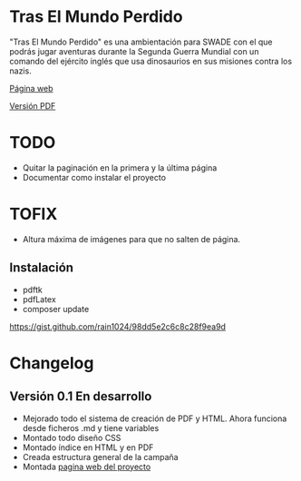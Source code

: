 # Tras El Mundo Perdido
"Tras El Mundo Perdido" es una ambientación para SWADE con el que podrás jugar aventuras durante la Segunda Guerra Mundial con un comando del ejército inglés que usa dinosaurios en sus misiones contra los nazis.

[Página web](https://mundoperdido.gwannon.com/)

[Versión PDF](https://mundoperdido.gwannon.com/pdf/)

# TODO
* Quitar la paginación en la primera y la última página
* Documentar como instalar el proyecto

# TOFIX
* Altura máxima de imágenes para que no salten de página.

## Instalación
* pdftk
* pdfLatex
* composer update

https://gist.github.com/rain1024/98dd5e2c6c8c28f9ea9d

# Changelog

## Versión 0.1 En desarrollo
* Mejorado todo el sistema de creación de PDF y HTML. Ahora funciona desde ficheros .md y tiene variables
* Montado todo diseño CSS
* Montado índice en HTML y en PDF
* Creada estructura general de la campaña
* Montada [pagina web del proyecto](https://mundoperdido.gwannon.com/)